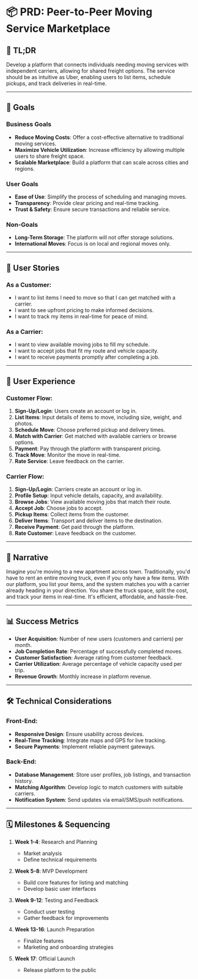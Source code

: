 # 📦 PRD: Peer-to-Peer Moving Service Marketplace

## 🧠 TL;DR
Develop a platform that connects individuals needing moving services with independent carriers, allowing for shared freight options. The service should be as intuitive as Uber, enabling users to list items, schedule pickups, and track deliveries in real-time.

---

## 🎯 Goals

### Business Goals
- **Reduce Moving Costs**: Offer a cost-effective alternative to traditional moving services.
- **Maximize Vehicle Utilization**: Increase efficiency by allowing multiple users to share freight space.
- **Scalable Marketplace**: Build a platform that can scale across cities and regions.

### User Goals
- **Ease of Use**: Simplify the process of scheduling and managing moves.
- **Transparency**: Provide clear pricing and real-time tracking.
- **Trust & Safety**: Ensure secure transactions and reliable service.

### Non-Goals
- **Long-Term Storage**: The platform will not offer storage solutions.
- **International Moves**: Focus is on local and regional moves only.

---

## 👤 User Stories

### As a Customer:
- I want to list items I need to move so that I can get matched with a carrier.
- I want to see upfront pricing to make informed decisions.
- I want to track my items in real-time for peace of mind.

### As a Carrier:
- I want to view available moving jobs to fill my schedule.
- I want to accept jobs that fit my route and vehicle capacity.
- I want to receive payments promptly after completing a job.

---

## 🧭 User Experience

### Customer Flow:
1. **Sign-Up/Login**: Users create an account or log in.
2. **List Items**: Input details of items to move, including size, weight, and photos.
3. **Schedule Move**: Choose preferred pickup and delivery times.
4. **Match with Carrier**: Get matched with available carriers or browse options.
5. **Payment**: Pay through the platform with transparent pricing.
6. **Track Move**: Monitor the move in real-time.
7. **Rate Service**: Leave feedback on the carrier.

### Carrier Flow:
1. **Sign-Up/Login**: Carriers create an account or log in.
2. **Profile Setup**: Input vehicle details, capacity, and availability.
3. **Browse Jobs**: View available moving jobs that match their route.
4. **Accept Job**: Choose jobs to accept.
5. **Pickup Items**: Collect items from the customer.
6. **Deliver Items**: Transport and deliver items to the destination.
7. **Receive Payment**: Get paid through the platform.
8. **Rate Customer**: Leave feedback on the customer.

---

## 📖 Narrative

Imagine you're moving to a new apartment across town. Traditionally, you'd have to rent an entire moving truck, even if you only have a few items. With our platform, you list your items, and the system matches you with a carrier already heading in your direction. You share the truck space, split the cost, and track your items in real-time. It's efficient, affordable, and hassle-free.

---

## 📊 Success Metrics

- **User Acquisition**: Number of new users (customers and carriers) per month.
- **Job Completion Rate**: Percentage of successfully completed moves.
- **Customer Satisfaction**: Average rating from customer feedback.
- **Carrier Utilization**: Average percentage of vehicle capacity used per trip.
- **Revenue Growth**: Monthly increase in platform revenue.

---

## 🛠️ Technical Considerations

### Front-End:
- **Responsive Design**: Ensure usability across devices.
- **Real-Time Tracking**: Integrate maps and GPS for live tracking.
- **Secure Payments**: Implement reliable payment gateways.

### Back-End:
- **Database Management**: Store user profiles, job listings, and transaction history.
- **Matching Algorithm**: Develop logic to match customers with suitable carriers.
- **Notification System**: Send updates via email/SMS/push notifications.

---

## 🗓️ Milestones & Sequencing

1. **Week 1-4**: Research and Planning
   - Market analysis
   - Define technical requirements

2. **Week 5-8**: MVP Development
   - Build core features for listing and matching
   - Develop basic user interfaces

3. **Week 9-12**: Testing and Feedback
   - Conduct user testing
   - Gather feedback for improvements

4. **Week 13-16**: Launch Preparation
   - Finalize features
   - Marketing and onboarding strategies

5. **Week 17**: Official Launch
   - Release platform to the public
